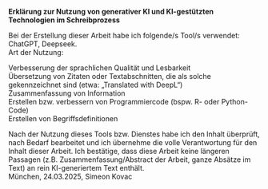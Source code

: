 **Erklärung zur Nutzung von generativer KI und KI-gestützten Technologien im Schreibprozess**

Bei der Erstellung dieser Arbeit habe ich folgende/s Tool/s verwendet: ChatGPT, Deepseek.   
Art der Nutzung:  
  
Verbesserung der sprachlichen Qualität und Lesbarkeit  
Übersetzung von Zitaten oder Textabschnitten, die als solche gekennzeichnet sind (etwa: „Translated with DeepL“)  
Zusammenfassung von Information  
Erstellen bzw. verbessern von Programmiercode (bspw. R- oder Python-Code)  
Erstellen von Begriffsdefinitionen  
  
Nach der Nutzung dieses Tools bzw. Dienstes habe ich den Inhalt überprüft, nach Bedarf bearbeitet und ich übernehme die volle Verantwortung für den Inhalt dieser Arbeit. Ich bestätige, dass diese Arbeit keine längeren Passagen (z.B. Zusammenfassung/Abstract der Arbeit, ganze Absätze im Text) an rein KI-generiertem Text enthält.  
München, 24.03.2025, Simeon Kovac

